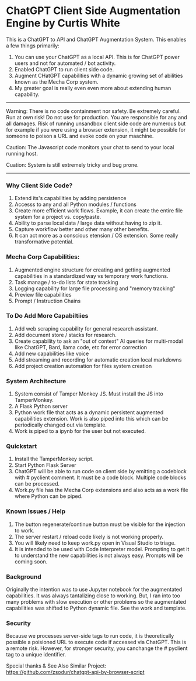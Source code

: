 # ChatGPT Client Side Augmentation Engine by Curtis White 
This is a ChatGPT to API and ChatGPT Augmentation System. This enables a few things primarily:

1. You can use your ChatGPT as a local API. This is for ChatGPT power users and not for automated / bot activity. 
2. Enabled ChatGPT to run client side code.
3. Augment CHatGPT capabilities with a dynamic growing set of abilities known as the Mecha Corp system.
4. My greater goal is really even even more about extending human capability.
   
*** 
Warning: There is no code containment nor safety. Be extremely careful. 
Run at own risk! Do not use for production. You are responsible for any and all damages. 
Risk of running unsandbox client side code are numerous but for example if you were using a browser extension, it might be possible for someone to poison a URL 
and evoke code on your maachine. 

Caution: The Javascript code monitors your chat to send to your local running host. 

Cuation: System is still extremely tricky and bug prone. 
***

### Why Client Side Code?
 
 1. Extend its's capabilities by adding persistence
 2. Accesss to any and all Python modules / functions
 3. Create more efficient work flows. Example, it can create the entire file system for a project vs. copy/paste. 
 4. Ability to parse local data / large data without having to zip it.
 5. Capture workflow better and other many other benefits.
 6. It can act more as a conscious etension / OS extension. Some really transformative potential.

### Mecha Corp Capabilities:
1. Augmented engine structure for creating and getting augmented capabilities in a standardized way vs temporary work functions.
2. Task manage / to-do lists for state tracking
3. Logging capability for large file processing and "memory tracking"
4. Preview file capabilities 
5. Prompt / Instruction Chains

### To Do Add More Capabiltiies
1. Add web scraping capability for general research assistant.
2. Add document store / stacks for research.
3. Create capability to ask an "out of context" AI queries for multi-modal like ChatGPT, Bard, llama code,
etc for error correction
4. Add new capabilities like voice
5. Add streaming and recording for automatic creation local markdowns
6. Add project creation automation for files system creation

### System Architecture

1. System consist of Tamper Monkey JS. Must install the JS into TamperMonkey.
2. A Flask Python server
3. Python work file that acts as a dynamic persistent augmented capabilities extension. Work is also piped into this which can be periodically changed out
via template.
4. Work is piped to a ipynb for the user but not executed.

### Quickstart

1. Install the TamperMonkey script.
2. Start Python Flask Server
3. ChatGPT will be able to run code on client side by emitting a codeblock with # pyclient comment. It must be a code block. Multiple code blocks can be processed.
4. Work.py file has the Mecha Corp extensions and also acts as a work file where Python can be piped.

### Known Issues / Help
1. The button regenerate/continue button must be visible for the injection to work.
2. The server restart / reload code likely is not working properly. 
3. You will likely need to keep work.py open in Visual Studio to triage.
4. It is intended to be used with Code Interpreter model. Prompting to get it to understand the new capabilities is not always easy. Prompts will be coming soon.

### Background

Originally the intention was to use Jupyter notebook for the augmentated capabilities. It was always tantalizing close to working.
But, I ran into too many problems with slow execution or other problems so the augmentated capabilities was shifted to Python dynamic file. See the
work and template.

### Security
Because we processes server-side tags to run code, it is theoretically possible a poisioned URL to execute code if accessed via ChatGPT. This is a remote risk. However, for stronger security, you canchange the # pyclient tag to a unique identifier.

Special thanks & See Also Similar Project:
https://github.com/zsodur/chatgpt-api-by-browser-script 





   
